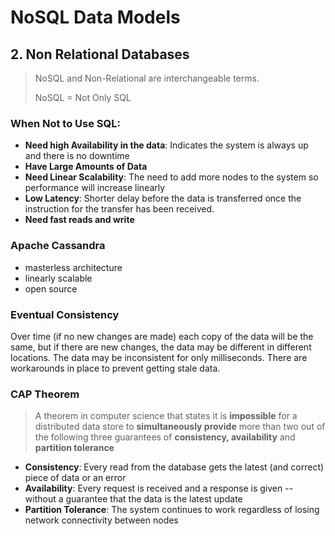 # NoSQL Data Models



## 2. Non Relational Databases

> NoSQL and Non-Relational are interchangeable terms.
>
> NoSQL = Not Only SQL



### When Not to Use SQL:

- **Need high Availability in the data**: Indicates the system is always up and there is no downtime
- **Have Large Amounts of Data**
- **Need Linear Scalability**: The need to add more nodes to the system so performance will increase linearly
- **Low Latency**: Shorter delay before the data is transferred once the instruction for the transfer has been received.
- **Need fast reads and write**

### 

### Apache Cassandra

- masterless architecture
- linearly scalable
- open source



### Eventual Consistency

Over time (if no new changes are made) each copy of the data will be the same, but if there are new changes, the data may be different in different locations. The data may be inconsistent for only milliseconds. There are workarounds in place to prevent getting stale data.





### CAP Theorem

> A theorem in computer science that states it is **impossible** for a distributed data store to **simultaneously provide** more than two out of the following three guarantees of **consistency, availability** and **partition tolerance**

- **Consistency**: Every read from the database gets the latest (and correct) piece of data or an error
- **Availability**: Every request is received and a response is given -- without a guarantee that the data is the latest update
- **Partition Tolerance**: The system continues to work regardless of losing network connectivity between nodes